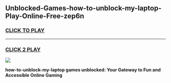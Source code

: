 
## Unblocked-Games-how-to-unblock-my-laptop-Play-Online-Free-zep6n
<h3>
<a href="https://premium76.site?title=how-to-unblock-my-laptop&ref=26A">CLICK TO PLAY</a></h3>
<hr>

<h3>
<a href="https://premium76.site?title=how-to-unblock-my-laptop&ref=26A">CLICK 2 PLAY</a>
  
</h3>

<a href="https://premium76.site?title=how-to-unblock-my-laptop&ref=26A"><img src="https://clearcache.store/games.png"></a>


**how-to-unblock-my-laptop games unblocked: Your Gateway to Fun and Accessible Online Gaming**
